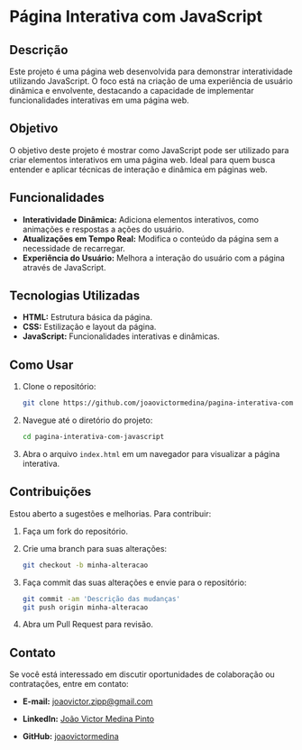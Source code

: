 # Página Interativa com JavaScript

## Descrição

Este projeto é uma página web desenvolvida para demonstrar interatividade utilizando JavaScript. O foco está na criação de uma experiência de usuário dinâmica e envolvente, destacando a capacidade de implementar funcionalidades interativas em uma página web.

## Objetivo

O objetivo deste projeto é mostrar como JavaScript pode ser utilizado para criar elementos interativos em uma página web. Ideal para quem busca entender e aplicar técnicas de interação e dinâmica em páginas web.

## Funcionalidades

- **Interatividade Dinâmica:** Adiciona elementos interativos, como animações e respostas a ações do usuário.
- **Atualizações em Tempo Real:** Modifica o conteúdo da página sem a necessidade de recarregar.
- **Experiência do Usuário:** Melhora a interação do usuário com a página através de JavaScript.

## Tecnologias Utilizadas

- **HTML:** Estrutura básica da página.
- **CSS:** Estilização e layout da página.
- **JavaScript:** Funcionalidades interativas e dinâmicas.

## Como Usar

1. Clone o repositório:
   ```bash
   git clone https://github.com/joaovictormedina/pagina-interativa-com-javascript.git
   ```

2. Navegue até o diretório do projeto:
   ```bash
   cd pagina-interativa-com-javascript
   ```

3. Abra o arquivo `index.html` em um navegador para visualizar a página interativa.

## Contribuições

Estou aberto a sugestões e melhorias. Para contribuir:

1. Faça um fork do repositório.

2. Crie uma branch para suas alterações:
   ```bash
   git checkout -b minha-alteracao
   ```

3. Faça commit das suas alterações e envie para o repositório:
   ```bash
   git commit -am 'Descrição das mudanças'
   git push origin minha-alteracao
   ```

4. Abra um Pull Request para revisão.

## Contato

Se você está interessado em discutir oportunidades de colaboração ou contratações, entre em contato:

- **E-mail:** [joaovictor.zipp@gmail.com](mailto:joaovictor.zipp@gmail.com)

- **LinkedIn:** [João Victor Medina Pinto](https://www.linkedin.com/in/joaovictormedina)

- **GitHub:** [joaovictormedina](https://github.com/joaovictormedina)
```
